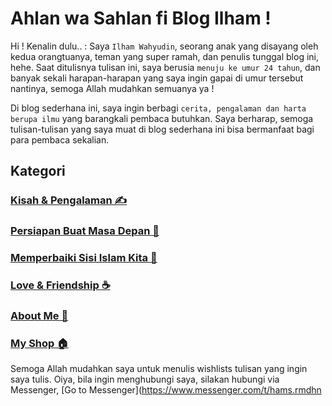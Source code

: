 # Ahlan wa Sahlan fi Blog Ilham !

Hi ! Kenalin dulu.. : Saya `Ilham Wahyudin`, seorang anak yang disayang oleh kedua orangtuanya, teman yang super ramah, dan penulis tunggal blog ini, hehe. Saat ditulisnya tulisan ini, saya berusia `menuju ke umur 24 tahun`, dan banyak sekali harapan-harapan yang saya ingin gapai di umur tersebut nantinya, semoga Allah mudahkan semuanya ya !

Di blog sederhana ini, saya ingin berbagi `cerita, pengalaman dan harta berupa ilmu` yang barangkali pembaca butuhkan. Saya berharap, semoga tulisan-tulisan yang saya muat di blog sederhana ini bisa bermanfaat bagi para pembaca sekalian. 

## Kategori

<h3> <a href="https://hamsrmdhn.github.io/kisah">Kisah & Pengalaman ✍️</a></h3>
<h3> <a href="https://hamsrmdhn.github.io/future">Persiapan Buat Masa Depan 🤜</a></h3>
<h3> <a href="https://hamsrmdhn.github.io/muhasabah">Memperbaiki Sisi Islam Kita 🧔</a></h3>
<h3> <a href="https://hamsrmdhn.github.io/friendship">Love & Friendship ☕️</a></h3>
<h3> <a href="https://hamsrmdhn.github.io/about">About Me 🧐</a></h3>
<h3> <a href="https://hamsrmdhn.github.io/shop">My Shop 🏠</a></h3>

Semoga Allah mudahkan saya untuk menulis wishlists tulisan yang ingin saya tulis. Oiya, bila ingin menghubungi saya, silakan hubungi via Messenger, [Go to Messenger](https://www.messenger.com/t/hams.rmdhn

